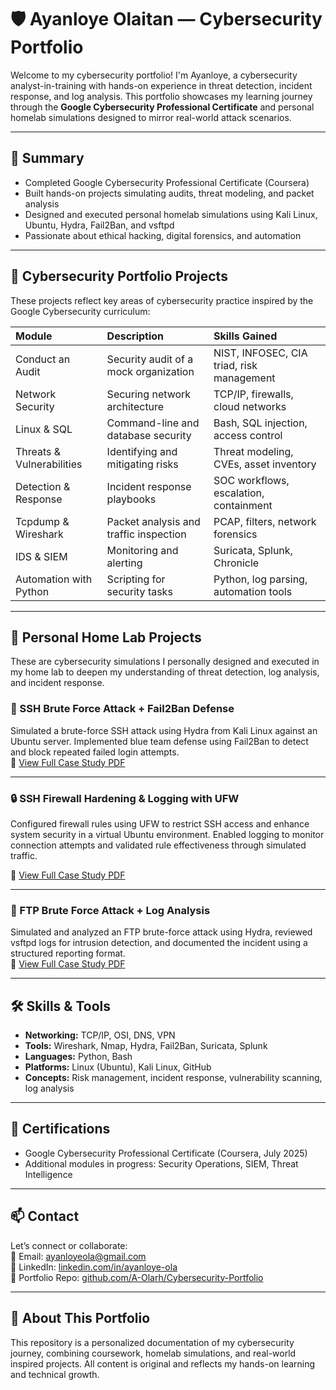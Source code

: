 # 🛡️ Ayanloye Olaitan — Cybersecurity Portfolio

Welcome to my cybersecurity portfolio! I'm Ayanloye, a cybersecurity analyst-in-training with hands-on experience in threat detection, incident response, and log analysis. This portfolio showcases my learning journey through the **Google Cybersecurity Professional Certificate** and personal homelab simulations designed to mirror real-world attack scenarios.

---

## 🎯 Summary

- Completed Google Cybersecurity Professional Certificate (Coursera)
- Built hands-on projects simulating audits, threat modeling, and packet analysis
- Designed and executed personal homelab simulations using Kali Linux, Ubuntu, Hydra, Fail2Ban, and vsftpd
- Passionate about ethical hacking, digital forensics, and automation

---

## 🧠 Cybersecurity Portfolio Projects

These projects reflect key areas of cybersecurity practice inspired by the Google Cybersecurity curriculum:

| Module | Description | Skills Gained |
| :--- | :--- | :--- |
| Conduct an Audit | Security audit of a mock organization | NIST, INFOSEC, CIA triad, risk management |
| Network Security | Securing network architecture | TCP/IP, firewalls, cloud networks |
| Linux & SQL | Command-line and database security | Bash, SQL injection, access control |
| Threats & Vulnerabilities | Identifying and mitigating risks | Threat modeling, CVEs, asset inventory |
| Detection & Response | Incident response playbooks | SOC workflows, escalation, containment |
| Tcpdump & Wireshark | Packet analysis and traffic inspection | PCAP, filters, network forensics |
| IDS & SIEM | Monitoring and alerting | Suricata, Splunk, Chronicle |
| Automation with Python | Scripting for security tasks | Python, log parsing, automation tools |

---

## 🧪 Personal Home Lab Projects

These are cybersecurity simulations I personally designed and executed in my home lab to deepen my understanding of threat detection, log analysis, and incident response.

### 🔐 SSH Brute Force Attack + Fail2Ban Defense

Simulated a brute-force SSH attack using Hydra from Kali Linux against an Ubuntu server. Implemented blue team defense using Fail2Ban to detect and block repeated failed login attempts.  
📄 [View Full Case Study PDF](./Home_Lab_Projects/SSH_Brute_Force_Fail2Ban_Case_Study.pdf)

---

### 🔒 SSH Firewall Hardening & Logging with UFW

Configured firewall rules using UFW to restrict SSH access and enhance system security in a virtual Ubuntu environment. Enabled logging to monitor connection attempts and validated rule effectiveness through simulated traffic.

📄 [View Full Case Study PDF](./Home_Lab_Projects/SSH_Firewall_UFW_Case_Study.pdf)

---

### 📁 FTP Brute Force Attack + Log Analysis

Simulated and analyzed an FTP brute-force attack using Hydra, reviewed vsftpd logs for intrusion detection, and documented the incident using a structured reporting format.  
📄 [View Full Case Study PDF](./Home_Lab_Projects/FTP_Brute_Force_Log_Analysis_Case_Study.pdf)

---

## 🛠️ Skills & Tools

- **Networking:** TCP/IP, OSI, DNS, VPN  
- **Tools:** Wireshark, Nmap, Hydra, Fail2Ban, Suricata, Splunk  
- **Languages:** Python, Bash  
- **Platforms:** Linux (Ubuntu), Kali Linux, GitHub  
- **Concepts:** Risk management, incident response, vulnerability scanning, log analysis

---

## 📜 Certifications

- Google Cybersecurity Professional Certificate (Coursera, July 2025)
- Additional modules in progress: Security Operations, SIEM, Threat Intelligence

---

## 📫 Contact

Let’s connect or collaborate:  
📧 Email: ayanloyeola@gmail.com  
🔗 LinkedIn: [linkedin.com/in/ayanloye-ola](https://www.linkedin.com/in/ayanloye-ola)  
📁 Portfolio Repo: [github.com/A-Olarh/Cybersecurity-Portfolio](https://github.com/A-Olarh/Cybersecurity-Portfolio)

---

## 🧭 About This Portfolio

This repository is a personalized documentation of my cybersecurity journey, combining coursework, homelab simulations, and real-world inspired projects. All content is original and reflects my hands-on learning and technical growth.

